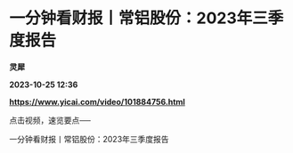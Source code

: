 # 一分钟看财报丨常铝股份：2023年三季度报告
**灵犀**

**2023-10-25 12:36**

**https://www.yicai.com/video/101884756.html**

点击视频，速览要点──

一分钟看财报丨常铝股份：2023年三季度报告
